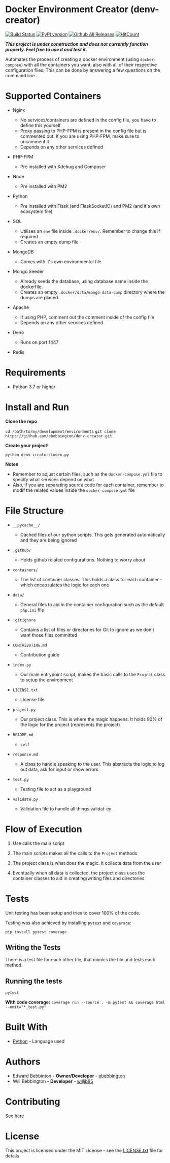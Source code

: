 # Docker Environment Creator (denv-creator)

[![Build Status](https://travis-ci.com/ebebbington/denv-creator.svg?branch=master)](https://travis-ci.com/ebebbington/copytube)
[![PyPI version](https://badge.fury.io/py/denv-creator.svg)](https://badge.fury.io/py/denv-creator)
[![Github All Releases](https://img.shields.io/github/downloads/ebebbington/denv-creator/total.svg)]()
[![HitCount](http://hits.dwyl.com/ebebbington/denv-creator.svg)](http://hits.dwyl.com/ebebbington/denv-creator)

***This project is under construction and does not currently function properly. Feel free to use it and test it.***

Automates the process of creating a docker environment (using `docker-compose`) with all the containers you want, also with all of their respective configuration files. This can be done by answering a few questions on the command line.

# Supported Containers

* Nginx
    * No services/containers are defined in the config file, you have to define this yourself
    * Proxy passing to PHP-FPM is present in the config file but is commented out. If you are using PHP-FPM, make sure to uncomment it
    * Depends on any other services defined

* PHP-FPM
    * Pre installed with Xdebug and Composer

* Node
    * Pre installed with PM2

* Python
    * Pre installed with Flask (and FlaskSocketIO) and PM2 (and it's own ecosystem file)

* SQL
    * Utilises an `env` file inside `.docker/env/`. Remember to change this if required
    * Creates an empty dump file

* MongoDB
    * Comes with it's own environmental file

* Mongo Seeder
    * Already seeds the database, using database name inside the dockerfile.
    * Creates an empty `.docker/data/mongo-data-dump` directory where the dumps are placed

* Apache
    * If using PHP, comment out the comment inside of the config file
    * Depends on any other services defined
    
* Deno

    * Runs on port 1447

* Redis

# Requirements

* Python 3.7 or higher

# Install and Run

**Clone the repo**

`cd /path/to/my/development/environments`
`git clone https://github.com/ebebbington/denv-creator.git`
 
**Create your project!**
 
`python denv-creator/index.py`

**Notes**
* Remember to adjust certain files, such as the `docker-compose.yml` file to specify what services depend on what
* Also, if you are separating source code for each container, remember to modif the related values inside the `docker-compose.yml` file
 
# File Structure

* `__pycache__/`
  * Cached files of our python scripts. This gets generated automatically and they are being ignored
  
* `.github/`
  * Holds github related configurations. Nothing to worry about
  
* `containers/`
  * The list of container classes. This holds a class for each container - which encapsulates the logic for each one
  
* `data/`
  * General files to aid in the container configuration such as the default `php.ini` file
  
* `.gitignore`
  * Contains a list of files or directories for Git to ignore as we don't want those files committed
  
* `CONTRIBUTING.md`
  * Contribution guide
  
* `index.py`
  * Our main entrypoint script, makes the basic calls to the `Project` class to setup the environment
  
* `LICENSE.txt`
  * License file
  
* `project.py`
  * Our project class. This is where the magic happens. It holds 90% of the logic for the project (represents the project)
  
* `README.md`
  * `self`
  
* `response.md`
  * A class to handle speaking to the user. This abstracts the logic to log out data, ask for input or show errors

* `test.py`
  * Testing file to act as a playground
  
* `validate.py`
  * Validation file to handle all things validat-ey

# Flow of Execution

1. Use calls the main script

2. The main scripts makes all the calls to the `Project` methods

3. The project class is what does the magic. It collects data from the user

4. Eventually when all data is collected, the project class uses the container classes to aid in creating/writing files and directories

# Tests

Unit testing has been setup and tries to cover 100% of the code.

Testing was also achieved by installing `pytest` and `coverage`:

```shell
pip install pytest coverage
```

## Writing the Tests

There is a test file for each other file, that mimics the file and tests each method.

## Running the tests

`pytest`

**With code coverage:** `coverage run --source . -m pytest && coverage html --omit="*_test.py"`

# Built With

* [Python](https://docs.python.org) - Language used

# Authors

* Edward Bebbinton - **Owner/Developer** - [ebebbington](https://github.com/ebebbington)
* Will Bebbington - **Developer** - [willjb95](https://github.com/willjb95)

# Contributing

See [here](#CONTRIBUTING.md)

# License

This project is licensed under the MIT License - see the [LICENSE.txt](LICENSE.txt) file for details
